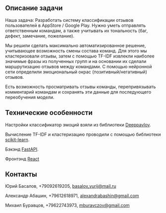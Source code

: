 ## Описание задачи

Наша задача: Разработать систему классификации отзывов 
пользователей в AppStore / Google Play. 
Нужно уметь отправлять ответственным командам,
а также учитывать их тональность (баг, дефект, замечание, пожелание).

Мы решили сделать максимально автоматизированное решение, учитывающее возможность смены состава команд.
Для этого мы кластеризовали отзывы, 
затем с помощью TF-IDF извлекли наиболее значимые фразы из полученных групп 
и на основании их сделали маршрутизацию отзывов между командами. 
С помощью нейронной сети определили эмоциональный окрас (позитивный/негативный) отзывов.

Есть возможность просматривать отзывы команды, перепривязывать комментарий командам и 
сохранять эти данные для последующего переобучения модели.

## Технические особенности
Настройки классификатор эмоций взяли из библиотеки [Deeppavlov](http://docs.deeppavlov.ai/en/master/features/models/classifiers.html).

Вычисление TF-IDF и кластеризацию проводили с помощью библиотеки [scikit-learn](https://scikit-learn.org/stable/).

Бэкэнд [FastAPI](https://fastapi.tiangolo.com/).

Фронтэнд [React](https://ru.reactjs.org/)
 
## Контакты
Юрий Басалов, +79092619205, basalov_yurij@mail.ru 

Александр Абашин, +79612618971, alexandrabashin@gmail.com

Михаил Буравцов, +79622743973, mburavczov@gmail.com
